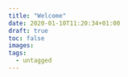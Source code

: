 ```yaml
---
title: "Welcome"
date: 2020-01-10T11:20:34+01:00
draft: true
toc: false
images:
tags:
  - untagged
---
```


